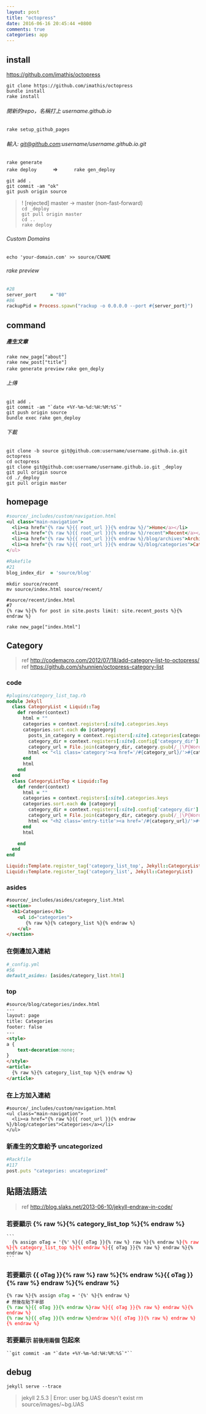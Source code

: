 ```yaml
---
layout: post
title: "octopress"
date: 2016-06-16 20:45:44 +0800
comments: true
categories: app
---
```


## install
https://github.com/imathis/octopress  

`git clone https://github.com/imathis/octopress`  
`bundle install`  
`rake install`  
###### 開新的repo，名稱打上 username.github.io  
`rake setup_github_pages` 
###### 輸入: git@github.com:username/username.github.io.git  
`rake generate`  
`rake deploy`　　　=>　　　`rake gen_deploy`  

`git add .`  
`git commit -am "ok"`  
`git push origin source`  
  

> ! [rejected]        master -> master (non-fast-forward)  
> `cd _deploy`  
> `git pull origin master`  
> `cd ..`  
> `rake deploy`  

###### Custom Domains  
`echo 'your-domain.com' >> source/CNAME`  

###### rake preview
``` ruby
#28 
server_port     = "80"  
#86 
rackupPid = Process.spawn("rackup -o 0.0.0.0 --port #{server_port}")
```

## command

##### 產生文章  
`rake new_page["about"]`  
`rake new_post["title"]`  
`rake generate preview`
`rake gen_deply`

###### 上傳  
`git add .`  
``git commit -am "`date +%Y-%m-%d:%H:%M:%S`"``  
`git push origin source`  
`bundle exec rake gen_deploy`  
  
###### 下載
`git clone -b source git@github.com:username/username.github.io.git octopress`  
`cd octopress`  
`git clone git@github.com:username/username.github.io.git _deploy`  
`git pull origin source`  
`cd ./_deploy`  
`git pull origin master`  

## homepage

``` ruby
#source/_includes/custom/navigation.html
<ul class="main-navigation">
  <li><a href="{% raw %}{{ root_url }}{% endraw %}/">Home</a></li>
  <li><a href="{% raw %}{{ root_url }}{% endraw %}/recent">Recent</a></li>
  <li><a href="{% raw %}{{ root_url }}{% endraw %}/blog/archives">Archives</a></li>
  <li><a href="{% raw %}{{ root_url }}{% endraw %}/blog/categories">Categories</a></li>
</ul>

```

``` ruby
#Rakefile
#21
blog_index_dir  = 'source/blog'
```

`mkdir source/recent`  
`mv source/index.html source/recent/`   

<pre><code>#source/recent/index.html
#7 
{% raw %}{% for post in site.posts limit: site.recent_posts %}{% endraw %}
</code></pre>
`rake new_page["index.html"]`  

## Category

> ref  http://codemacro.com/2012/07/18/add-category-list-to-octopress/   
> ref  https://github.com/shunnien/octopress-category-list 

### code  
``` ruby
#plugins/category_list_tag.rb
module Jekyll
  class CategoryList < Liquid::Tag
    def render(context)
      html = ""
      categories = context.registers[:site].categories.keys
      categories.sort.each do |category|
        posts_in_category = context.registers[:site].categories[category].size
        category_dir = context.registers[:site].config['category_dir']
        category_url = File.join(category_dir, category.gsub(/_|\P{Word}/, '-').gsub(/-{2,}/, '-').downcase)
        html << "<li class='category'><a href='/#{category_url}/'>#{category} (#{posts_in_category})</a></li>\n"
      end
      html
    end
  end
  class CategoryListTop < Liquid::Tag
    def render(context)
      html = ""
      categories = context.registers[:site].categories.keys
      categories.sort.each do |category|
        category_dir = context.registers[:site].config['category_dir']
        category_url = File.join(category_dir, category.gsub(/_|\P{Word}/, '-').gsub(/-{2,}/, '-').downcase)
        html << "<h2 class='entry-title'><a href='/#{category_url}/'>#{category}</a></h2>"
      end
      html

    end
  end
end

Liquid::Template.register_tag('category_list_top', Jekyll::CategoryListTop)
Liquid::Template.register_tag('category_list', Jekyll::CategoryList)

```



### asides

``` html
#source/_includes/asides/category_list.html  
<section>  
  <h1>Categories</h1>  
    <ul id="categories">
       {% raw %}{% category_list %}{% endraw %}
    </ul>
</section>
```
### 在側邊加入連結
``` ruby
#_config.yml
#56 
default_asides: [asides/category_list.html]
```
### top

``` html
#source/blog/categories/index.html
---
layout: page
title: Categories
footer: false
---
<style>
a {
    text-decoration:none;
}
</style>
<article>
  {% raw %}{% category_list_top %}{% endraw %}
</article>

```
### 在上方加入連結
``` 
#source/_includes/custom/navigation.html
<ul class="main-navigation">
  <li><a href="{% raw %}{{ root_url }}{% endraw %}/blog/categories">Categories</a></li>
</ul>
```
### 新產生的文章給予 uncategorized  
``` ruby
#Rackfile
#117
post.puts "categories: uncategorized"
```

## 貼語法語法

> ref  http://blog.slaks.net/2013-06-10/jekyll-endraw-in-code/  

### 若要顯示 {% raw %}{% category_list_top %}{% endraw %}
<pre><code>```
  {% assign oTag = '{%' %}{{ oTag }}{% raw %} raw %}{% endraw %}<font color='red'>{% raw %}{% category_list_top %}{% endraw %}</font>{{ oTag }}{% raw %} endraw %}{% endraw %}
```
</code></pre>

### 若要顯示 {{ oTag }}{% raw %} raw %}{% endraw %}{{ oTag }}{% raw %} endraw %}{% endraw %}
<pre><code>{% raw %}{% assign <font color='green'>oTag</font> = '{%' %}{% endraw %}
# 然後在貼下半部
<font color='green'>{% raw %}{{ oTag }}{% endraw %}</font><font color='red'>raw %}{{ oTag }}{% raw %} endraw %}{% endraw %}</font>
<font color='green'>{% raw %}{{ oTag }}{% endraw %}</font><font color='red'>endraw %}{{ oTag }}{% raw %} endraw %}{% endraw %}</font>
</code></pre>  
### 若要顯示  ` 前後用兩個 ` 包起來

<pre><code>``git commit -am "`date +%Y-%m-%d:%H:%M:%S`"``  
</code></pre>

## debug
`jekyll serve --trace`

> jekyll 2.5.3 | Error:  user bg.UAS doesn't exist
> rm source/images/~bg.UAS